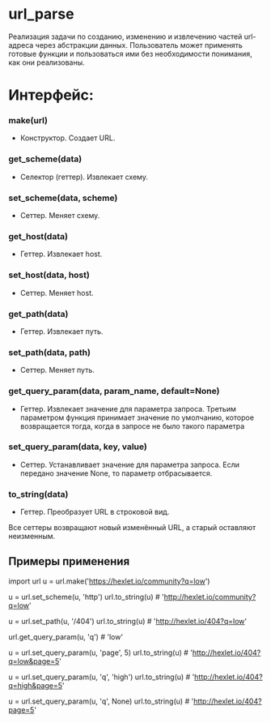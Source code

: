 # url_parse
Реализация задачи по созданию, изменению и извлечению частей url-адреса через абстракции данных.
Пользователь может применять готовые функции и пользоваться ими без необходимости понимания, как они реализованы.

# Интерфейс:

### make(url)
 - Конструктор. Создает URL.

### get_scheme(data)
 - Селектор (геттер). Извлекает схему.

### set_scheme(data, scheme)
 - Сеттер. Меняет схему.

### get_host(data)
 - Геттер. Извлекает host.

### set_host(data, host)
 - Сеттер. Меняет host.

### get_path(data)
 - Геттер. Извлекает путь.

### set_path(data, path)
 - Сеттер. Меняет путь.

### get_query_param(data, param_name, default=None)
 - Геттер. Извлекает значение для параметра запроса. Третьим параметром функция принимает значение по умолчанию, 
которое возвращается тогда, когда в запросе не было такого параметра

### set_query_param(data, key, value)
 - Сеттер. Устанавливает значение для параметра 
запроса. Если передано значение None, то параметр отбрасывается.

### to_string(data)
 - Геттер. Преобразует URL в строковой вид.

Все сеттеры возвращают новый изменённый URL, а старый оставляют неизменным.


## Примеры применения ##

import url
u = url.make('https://hexlet.io/community?q=low')

u = url.set_scheme(u, 'http')
url.to_string(u)  # 'http://hexlet.io/community?q=low'

u = url.set_path(u, '/404')
url.to_string(u)  # 'http://hexlet.io/404?q=low'

url.get_query_param(u, 'q')  # 'low'

u = url.set_query_param(u, 'page', 5)
url.to_string(u)  # 'http://hexlet.io/404?q=low&page=5'

u = url.set_query_param(u, 'q', 'high')
url.to_string(u)  # 'http://hexlet.io/404?q=high&page=5'

u = url.set_query_param(u, 'q', None)
url.to_string(u)  # 'http://hexlet.io/404?page=5'
